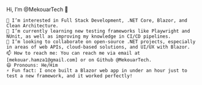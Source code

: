 Hi, I’m @MekouarTech 👋

    👀 I’m interested in Full Stack Development, .NET Core, Blazor, and Clean Architecture.
    🌱 I’m currently learning new testing frameworks like Playwright and NUnit, as well as improving my knowledge in CI/CD pipelines.
    💞️ I’m looking to collaborate on open-source .NET projects, especially in areas of web APIs, cloud-based solutions, and UI/UX with Blazor.
    📫 How to reach me: You can reach me via email at [mekouar.hamza1@gmail.com] or on Github @MekouarTech.
    😄 Pronouns: He/Him
    ⚡ Fun fact: I once built a Blazor web app in under an hour just to test a new framework, and it worked perfectly!

<!---
MekouarTech/MekouarTech is a ✨ special ✨ repository because its `README.md` (this file) appears on your GitHub profile.
You can click the Preview link to take a look at your changes.
--->
